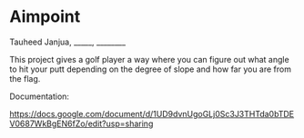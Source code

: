 # Aimpoint

Tauheed Janjua, _____, ________

This project gives a golf player a way where you can figure out what angle to hit your putt depending on the degree of slope and how far you are from the flag.

Documentation:

https://docs.google.com/document/d/1UD9dvnUgoGLj0Sc3J3THTda0bTDEV0687WkBgEN6fZo/edit?usp=sharing
